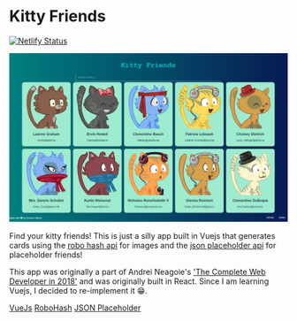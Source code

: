 # Kitty Friends

[![Netlify Status](https://api.netlify.com/api/v1/badges/7dde93ea-cb70-42d0-9885-369b5637ae80/deploy-status)](https://app.netlify.com/sites/gallant-visvesvaraya-5456f3/deploys)

![Image of kitty-friends](./screenshot.png)

Find your kitty friends! This is just a silly app built in Vuejs that generates cards using the
[robo hash api](https://robohash.org/) for images and the [json placeholder api](https://jsonplaceholder.typicode.com/)
for placeholder friends!

This app was originally a part of Andrei Neagoie's ['The Complete Web Developer in 2018'](https://www.udemy.com/share/100HU7A0oSd19XRXQ=/)
and was originally built in React. Since I am learning Vuejs, I decided to re-implement it 😁.

[VueJs](https://vuejs.org/)
[RoboHash](https://robohash.org/)
[JSON Placeholder](https://jsonplaceholder.typicode.com/)
